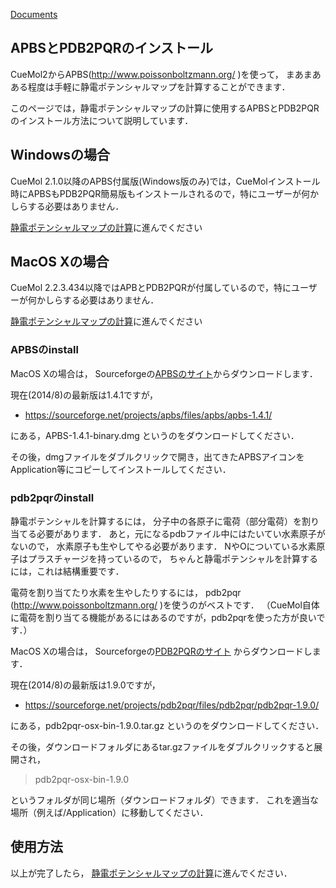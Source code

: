 [Documents](../Documents)
## APBSとPDB2PQRのインストール

CueMol2からAPBS(http://www.poissonboltzmann.org/
)を使って，
まあまあある程度は手軽に静電ポテンシャルマップを計算することができます．

このページでは，静電ポテンシャルマップの計算に使用するAPBSとPDB2PQRのインストール方法について説明しています．

## Windowsの場合

CueMol 2.1.0以降のAPBS付属版(Windows版のみ)では，CueMolインストール時にAPBSもPDB2PQR簡易版もインストールされるので，特にユーザーが何かしらする必要はありません．

[静電ポテンシャルマップの計算](../cuemol2/APBS_ElePot)に進んでください

## MacOS Xの場合
CueMol 2.2.3.434以降ではAPBとPDB2PQRが付属しているので，特にユーザーが何かしらする必要はありません．

[静電ポテンシャルマップの計算](../cuemol2/APBS_ElePot)に進んでください


### APBSのinstall
MacOS Xの場合は，
Sourceforgeの[APBSのサイト](../https://sourceforge.net/projects/apbs/files/apbs/)からダウンロードします．

現在(2014/8)の最新版は1.4.1ですが，

-  https://sourceforge.net/projects/apbs/files/apbs/apbs-1.4.1/

にある，APBS-1.4.1-binary.dmg
というのをダウンロードしてください．

その後，dmgファイルをダブルクリックで開き，出てきたAPBSアイコンをApplication等にコピーしてインストールしてください．

### pdb2pqrのinstall
静電ポテンシャルを計算するには，
分子中の各原子に電荷（部分電荷）を割り当てる必要があります．
あと，元になるpdbファイル中にはたいてい水素原子がないので，
水素原子も生やしてやる必要があります．
NやOについている水素原子はプラスチャージを持っているので，
ちゃんと静電ポテンシャルを計算するには，これは結構重要です．

電荷を割り当てたり水素を生やしたりするには，
pdb2pqr (http://www.poissonboltzmann.org/
)を使うのがベストです．
（CueMol自体に電荷を割り当てる機能があるにはあるのですが，pdb2pqrを使った方が良いです．）


MacOS Xの場合は，
Sourceforgeの[PDB2PQRのサイト](../https://sourceforge.net/projects/pdb2pqr/files/pdb2pqr/)
からダウンロードします．

現在(2014/8)の最新版は1.9.0ですが，

-  https://sourceforge.net/projects/pdb2pqr/files/pdb2pqr/pdb2pqr-1.9.0/

にある，pdb2pqr-osx-bin-1.9.0.tar.gz
というのをダウンロードしてください．

その後，ダウンロードフォルダにあるtar.gzファイルをダブルクリックすると展開され，

> pdb2pqr-osx-bin-1.9.0

というフォルダが同じ場所（ダウンロードフォルダ）できます．
これを適当な場所（例えば/Application）に移動してください．


## 使用方法
以上が完了したら，
[静電ポテンシャルマップの計算](../cuemol2/APBS_ElePot)に進んでください．
